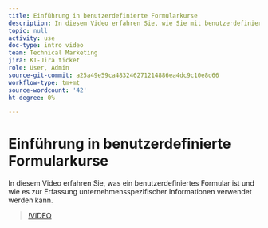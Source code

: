 ```yaml
---
title: Einführung in benutzerdefinierte Formularkurse
description: In diesem Video erfahren Sie, wie Sie mit benutzerdefinierten Formularen unternehmensspezifische Informationen erfassen.
topic: null
activity: use
doc-type: intro video
team: Technical Marketing
jira: KT-Jira ticket
role: User, Admin
source-git-commit: a25a49e59ca483246271214886ea4dc9c10e8d66
workflow-type: tm+mt
source-wordcount: '42'
ht-degree: 0%

---
```


# Einführung in benutzerdefinierte Formularkurse

In diesem Video erfahren Sie, was ein benutzerdefiniertes Formular ist und wie es zur Erfassung unternehmensspezifischer Informationen verwendet werden kann.

>[!VIDEO](https://video.tv.adobe.com/v/335171/?quality=12&learn=on)
